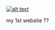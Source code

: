 [![alt text](https://github.com/NNboru/poka/raw/master/static/favicon.ico 'poka ??')](http://poka.pythonanywhere.com/)

my 1st website ??

